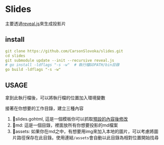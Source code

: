 # Slides

主要透過[reveal.js](https://github.com/hakimel/reveal.js)來生成投影片

## install

```yaml
git clone https://github.com/CarsonSlovoka/slides.git
cd slides
git submodule update --init --recursive reveal.js
# go install -ldflags "-s -w"  # 執行檔GOPATH/bin目錄
go build -ldflags "-s -w"
```

## USAGE

拿到此執行檔後，可以將執行檔的位置加入環境變數

接著在你想要的工作目錄，建立三種內容

1. 📜slides.gohtml, 這是一個模板你可以抓取[預設的內容後修改](slides.gohtml)
2. 📂md: 這是一個目錄，裡面放所有你想要投影的md檔案
3. 📂assets: 如果你在md之中，有想要用img來加入本地的圖片，可以考慮將圖片路徑保存在此目錄。使用連結`/assets`會自動以此目錄為相對位置開始找尋

